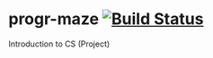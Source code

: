 # progr-maze [![Build Status](https://travis-ci.com/progrmoiz/progr-maze.svg?token=HxxZgU9NXPX4YChEz1Wx&branch=boilerplate)](https://travis-ci.com/progrmoiz/progr-maze)
Introduction to CS (Project)
